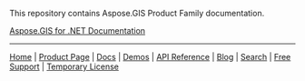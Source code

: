 This repository contains Aspose.GIS Product Family documentation.

[Aspose.GIS for .NET Documentation](net)

------------
[Home](https://www.aspose.com/) | [Product Page](https://products.aspose.com/gis/) | [Docs](https://docs.aspose.com/gis/) | [Demos](https://products.aspose.app/gis/) | [API Reference](https://apireference.aspose.com/gis) | [Blog](https://blog.aspose.com/category/gis/) | [Search](https://search.aspose.com/) | [Free Support](https://forum.aspose.com/c/gis) |  [Temporary License](https://purchase.aspose.com/temporary-license)
